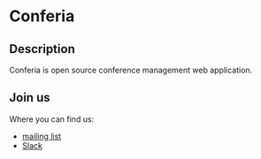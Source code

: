 # Conferia

## Description

Conferia is open source conference management web application.

## Join us

Where you can find us:

* [mailing list](http://lists.phpcon.pl/cgi-bin/mailman/listinfo/conferia)
* [Slack](https://conferia.slack.com/)
